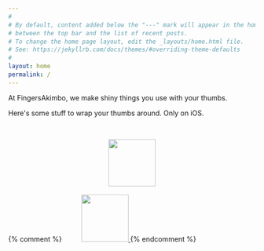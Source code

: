 ```yaml
---
#
# By default, content added below the "---" mark will appear in the home page
# between the top bar and the list of recent posts.
# To change the home page layout, edit the _layouts/home.html file.
# See: https://jekyllrb.com/docs/themes/#overriding-theme-defaults
#
layout: home
permalink: /
---
```

At FingersAkimbo, we make shiny things you use with your thumbs.
<p />
Here's some stuff to wrap your thumbs around. Only on iOS.
<p>&nbsp;</p>

<p style="text-align:center">
<a href="/apps/keepcount">
  <img srcset="
    /assets/app-icons/appicon-1401051569.png 1x,
    /assets/app-icons/appicon-1401051569@2x.png 2x
  " src="/assets/app-icons/appicon-1401051569.png"
  width="96" height="96" border="0"/>
</a>

{% comment %}
    &nbsp;&nbsp;&nbsp;&nbsp;&nbsp;&nbsp;&nbsp;&nbsp;
    <a href="/apps/when">
    <img srcset="
      /assets/app-icons/appicon-1364294513.png 1x,
      /assets/app-icons/appicon-1364294513@2x.png 2x
    " src="/assets/app-icons/appicon-1364294513.png"
    width="96" height="96" border="0"/>
    </a>
{% endcomment %}

</p>
